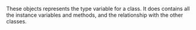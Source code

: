 These objects represents the type variable for a class. 
It does contains all the instance variables and methods, and the relationship with the other classes.